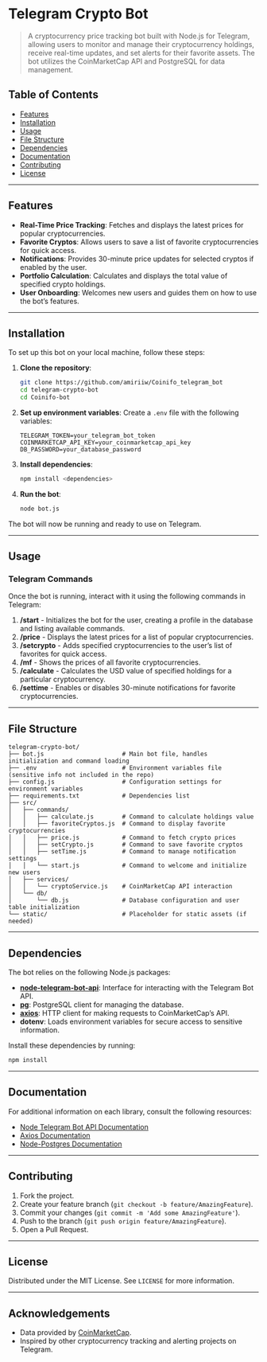 
# Telegram Crypto Bot

> A cryptocurrency price tracking bot built with Node.js for Telegram, allowing users to monitor and manage their cryptocurrency holdings, receive real-time updates, and set alerts for their favorite assets. The bot utilizes the CoinMarketCap API and PostgreSQL for data management.

## Table of Contents

- [Features](#features)
- [Installation](#installation)
- [Usage](#usage)
- [File Structure](#file-structure)
- [Dependencies](#dependencies)
- [Documentation](#documentation)
- [Contributing](#contributing)
- [License](#license)

---

## Features

- **Real-Time Price Tracking**: Fetches and displays the latest prices for popular cryptocurrencies.
- **Favorite Cryptos**: Allows users to save a list of favorite cryptocurrencies for quick access.
- **Notifications**: Provides 30-minute price updates for selected cryptos if enabled by the user.
- **Portfolio Calculation**: Calculates and displays the total value of specified crypto holdings.
- **User Onboarding**: Welcomes new users and guides them on how to use the bot’s features.

---

## Installation

To set up this bot on your local machine, follow these steps:

1. **Clone the repository**:
   ```bash
   git clone https://github.com/amiriiw/Coinifo_telegram_bot
   cd telegram-crypto-bot
   cd Coinifo-bot
   ```

2. **Set up environment variables**:
   Create a `.env` file with the following variables:
   ```plaintext
   TELEGRAM_TOKEN=your_telegram_bot_token
   COINMARKETCAP_API_KEY=your_coinmarketcap_api_key
   DB_PASSWORD=your_database_password
   ```

3. **Install dependencies**:
   ```bash
   npm install <dependencies>
   ```

4. **Run the bot**:
   ```bash
   node bot.js
   ```

The bot will now be running and ready to use on Telegram.

---

## Usage

### Telegram Commands

Once the bot is running, interact with it using the following commands in Telegram:

1. **/start** - Initializes the bot for the user, creating a profile in the database and listing available commands.
2. **/price** - Displays the latest prices for a list of popular cryptocurrencies.
3. **/setcrypto** - Adds specified cryptocurrencies to the user’s list of favorites for quick access.
4. **/mf** - Shows the prices of all favorite cryptocurrencies.
5. **/calculate** - Calculates the USD value of specified holdings for a particular cryptocurrency.
6. **/settime** - Enables or disables 30-minute notifications for favorite cryptocurrencies.

---

## File Structure

```plaintext
telegram-crypto-bot/
├── bot.js                      # Main bot file, handles initialization and command loading
├── .env                        # Environment variables file (sensitive info not included in the repo)
├── config.js                   # Configuration settings for environment variables
├── requirements.txt            # Dependencies list
├── src/
│   ├── commands/
│   │   ├── calculate.js        # Command to calculate holdings value
│   │   ├── favoriteCryptos.js  # Command to display favorite cryptocurrencies
│   │   ├── price.js            # Command to fetch crypto prices
│   │   ├── setCrypto.js        # Command to save favorite cryptos
│   │   ├── setTime.js          # Command to manage notification settings
│   │   └── start.js            # Command to welcome and initialize new users
│   ├── services/
│   │   └── cryptoService.js    # CoinMarketCap API interaction
│   └── db/
│       └── db.js               # Database configuration and user table initialization
└── static/                     # Placeholder for static assets (if needed)
```

---

## Dependencies

The bot relies on the following Node.js packages:

- **[node-telegram-bot-api](https://github.com/yagop/node-telegram-bot-api)**: Interface for interacting with the Telegram Bot API.
- **[pg](https://node-postgres.com/)**: PostgreSQL client for managing the database.
- **[axios](https://axios-http.com/)**: HTTP client for making requests to CoinMarketCap’s API.
- **dotenv**: Loads environment variables for secure access to sensitive information.

Install these dependencies by running:
```bash
npm install
```

---

## Documentation

For additional information on each library, consult the following resources:

- [Node Telegram Bot API Documentation](https://github.com/yagop/node-telegram-bot-api)
- [Axios Documentation](https://axios-http.com/docs/intro)
- [Node-Postgres Documentation](https://node-postgres.com/)

---

## Contributing

1. Fork the project.
2. Create your feature branch (`git checkout -b feature/AmazingFeature`).
3. Commit your changes (`git commit -m 'Add some AmazingFeature'`).
4. Push to the branch (`git push origin feature/AmazingFeature`).
5. Open a Pull Request.

---

## License

Distributed under the MIT License. See `LICENSE` for more information.

---

## Acknowledgements

- Data provided by [CoinMarketCap](https://coinmarketcap.com).
- Inspired by other cryptocurrency tracking and alerting projects on Telegram.
